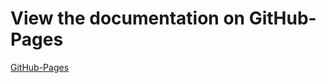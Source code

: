 # View the documentation on GitHub-Pages

[GitHub-Pages](https://mschwrdtnr.github.io/phonebook/pages/development-guides/)

